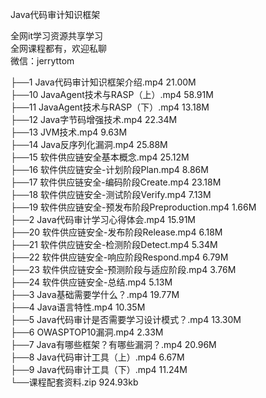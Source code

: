 Java代码审计知识框架

全网it学习资源共享学习<br>全网课程都有，欢迎私聊<br>微信：jerryttom<br>

├──1 Java代码审计知识框架介绍.mp4 21.00M<br> ├──10 JavaAgent技术与RASP（上）.mp4 58.91M<br> ├──11 JavaAgent技术与RASP（下）.mp4 13.18M<br> ├──12 Java字节码增强技术.mp4 22.34M<br> ├──13 JVM技术.mp4 9.63M<br> ├──14 Java反序列化漏洞.mp4 25.88M<br> ├──15 软件供应链安全基本概念.mp4 25.12M<br> ├──16 软件供应链安全-计划阶段Plan.mp4 8.86M<br> ├──17 软件供应链安全-编码阶段Create.mp4 23.18M<br> ├──18 软件供应链安全-测试阶段Verify.mp4 7.13M<br> ├──19 软件供应链安全-预发布阶段Preproduction.mp4 1.66M<br> ├──2 Java代码审计学习心得体会.mp4 15.91M<br> ├──20 软件供应链安全-发布阶段Release.mp4 6.18M<br> ├──21 软件供应链安全-检测阶段Detect.mp4 5.34M<br> ├──22 软件供应链安全-响应阶段Respond.mp4 6.79M<br> ├──23 软件供应链安全-预测阶段与适应阶段.mp4 3.76M<br> ├──24 软件供应链安全-总结.mp4 5.13M<br> ├──3 Java基础需要学什么？.mp4 19.77M<br> ├──4 Java语言特性.mp4 10.35M<br> ├──5 Java代码审计是否需要学习设计模式？.mp4 13.30M<br> ├──6 OWASPTOP10漏洞.mp4 2.33M<br> ├──7 Java有哪些框架？有哪些漏洞？.mp4 20.96M<br> ├──8 Java代码审计工具（上）.mp4 6.67M<br> ├──9 Java代码审计工具（下）.mp4 11.24M<br> └──课程配套资料.zip 924.93kb